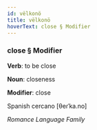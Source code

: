```yaml
---
id: vëlkonö
title: vëlkonö
hoverText: close § Modifier
---
```


### close § Modifier

**Verb**: to be close

**Noun**: closeness

**Modifier**: close

Spanish cercano [θeɾˈka.no]

*Romance Language Family*